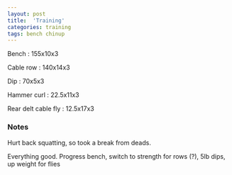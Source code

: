 ```yaml
---
layout: post
title:  'Training'
categories: training
tags: bench chinup
---
```


Bench : 155x10x3

Cable row : 140x14x3

Dip  :  70x5x3

Hammer curl   : 22.5x11x3

Rear delt cable fly : 12.5x17x3

### Notes

Hurt back squatting, so took a break from deads.

Everything good. Progress bench, switch to strength for rows (?), 5lb dips, up weight for flies
